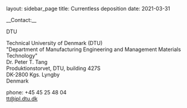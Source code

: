 layout: sidebar_page
title: Currentless deposition
date: 2021-03-31

<!--break-->__Contact:__

DTU

Technical University of Denmark (DTU)  
"Department of Manufacturing Engineering and Management
Materials Technology"  
Dr. Peter T. Tang  
Produktionstorvet, DTU, building 427S  
DK-2800 Kgs. Lyngby  
Denmark  

phone: +45 45 25 48 04  
tt@ipl.dtu.dk